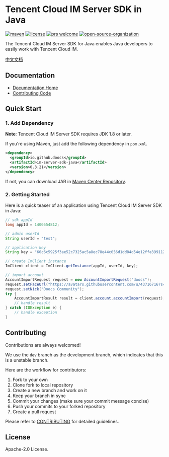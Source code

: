 # Tencent Cloud IM Server SDK in Java

<a href="https://search.maven.org/artifact/io.github.doocs/im-server-sdk-java"><img src="https://img.shields.io/maven-metadata/v?color=42b883&metadataUrl=https%3A%2F%2Frepo1.maven.org%2Fmaven2%2Fio%2Fgithub%2Fdoocs%2Fim-server-sdk-java%2Fmaven-metadata.xml&style=flat-square" alt="maven"></a>
<a href="https://github.com/doocs/qcloud-im-server-sdk-java/blob/main/LICENSE"><img src="https://img.shields.io/github/license/doocs/qcloud-im-server-sdk-java?color=42b883&style=flat-square" alt="license"></a>
<a href="https://github.com/doocs/qcloud-im-server-sdk-java/pulls"><img src="https://img.shields.io/badge/prs-welcome-42b883?style=flat-square" alt="prs welcome"></a>
<a href="https://doocs.github.io/#/?id=how-to-join"><img src="https://img.shields.io/badge/organization-join%20us-42b883?style=flat-square" alt="open-source-organization"></a>

The Tencent Cloud IM Server SDK for Java enables Java developers to easily work with Tencent Cloud IM.

[中文文档](./README_CN.md)

## Documentation

- [Documentation Home](https://doocs.github.io/qcloud-im-server-sdk-java)
- [Contributing Code](#Contributing)

## Quick Start

### 1. Add Dependency

**Note**: Tencent Cloud IM Server SDK requires JDK 1.8 or later.

If you're using Maven, just add the following dependency in `pom.xml`.

```xml
<dependency>
  <groupId>io.github.doocs</groupId>
  <artifactId>im-server-sdk-java</artifactId>
  <version>0.3.21</version>
</dependency>
```

If not, you can download JAR in [Maven Center Repository](https://repo1.maven.org/maven2/io/github/doocs/im-server-sdk-java/).

### 2. Getting Started

Here is a quick teaser of an application using Tencent Cloud IM Server SDK in Java:

```java
// sdk appId
long appId = 1400554812;

// admin userId
String userId = "test";

// application key
String key = "60c6c5925f3ae52c7325ac5a8ec78e44c056d1dd84d54e12ffa39911267a2a70";

// create ImClient instance
ImClient client = ImClient.getInstance(appId, userId, key);

// import account
AccountImportRequest request = new AccountImportRequest("doocs");
request.setFaceUrl("https://avatars.githubusercontent.com/u/43716716?s=200&v=4");
request.setNick("Doocs Community");
try {
    AccountImportResult result = client.account.accountImport(request);
    // handle result
} catch (IOException e) {
    // handle exception
}
```

## Contributing

Contributions are always welcomed!

We use the `dev` branch as the development branch, which indicates that this is a unstable branch.

Here are the workflow for contributors:

1. Fork to your own
2. Clone fork to local repository
3. Create a new branch and work on it
4. Keep your branch in sync
5. Commit your changes (make sure your commit message concise)
6. Push your commits to your forked repository
7. Create a pull request

Please refer to [CONTRIBUTING](./CONTRIBUTING.md) for detailed guidelines.

## License

Apache-2.0 License.
